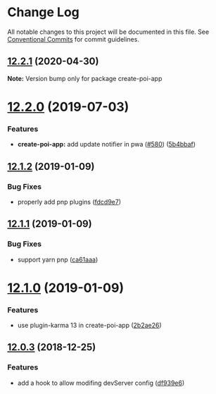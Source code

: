# Change Log

All notable changes to this project will be documented in this file.
See [Conventional Commits](https://conventionalcommits.org) for commit guidelines.

## [12.2.1](https://github.com/egoist/poi/compare/create-poi-app@12.2.0...create-poi-app@12.2.1) (2020-04-30)

**Note:** Version bump only for package create-poi-app





# [12.2.0](https://github.com/egoist/poi/compare/create-poi-app@12.1.2...create-poi-app@12.2.0) (2019-07-03)

### Features

- **create-poi-app:** add update notifier in pwa ([#580](https://github.com/egoist/poi/issues/580)) ([5b4bbaf](https://github.com/egoist/poi/commit/5b4bbaf))

## [12.1.2](https://github.com/egoist/poi/compare/create-poi-app@12.1.1...create-poi-app@12.1.2) (2019-01-09)

### Bug Fixes

- properly add pnp plugins ([fdcd9e7](https://github.com/egoist/poi/commit/fdcd9e7))

## [12.1.1](https://github.com/egoist/poi/compare/create-poi-app@12.1.0...create-poi-app@12.1.1) (2019-01-09)

### Bug Fixes

- support yarn pnp ([ca61aaa](https://github.com/egoist/poi/commit/ca61aaa))

# [12.1.0](https://github.com/egoist/poi/compare/create-poi-app@12.0.3...create-poi-app@12.1.0) (2019-01-09)

### Features

- use plugin-karma 13 in create-poi-app ([2b2ae26](https://github.com/egoist/poi/commit/2b2ae26))

## [12.0.3](https://github.com/egoist/poi/compare/create-poi-app@12.0.2...create-poi-app@12.0.3) (2018-12-25)

### Features

- add a hook to allow modifing devServer config ([df939e6](https://github.com/egoist/poi/commit/df939e6))
